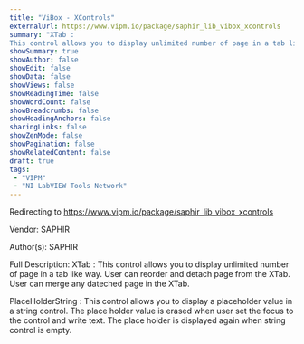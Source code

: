 ```yaml
---
title: "ViBox - XControls"
externalUrl: https://www.vipm.io/package/saphir_lib_vibox_xcontrols
summary: "XTab :
This control allows you to display unlimited number of page in a tab like way."
showSummary: true
showAuthor: false
showEdit: false
showData: false
showViews: false
showReadingTime: false
showWordCount: false
showBreadcrumbs: false
showHeadingAnchors: false
sharingLinks: false
showZenMode: false
showPagination: false
showRelatedContent: false
draft: true
tags:
 - "VIPM"
 - "NI LabVIEW Tools Network"
---
```


Redirecting to https://www.vipm.io/package/saphir_lib_vibox_xcontrols

Vendor: SAPHIR

Author(s): SAPHIR
 
Full Description:
XTab :
This control allows you to display unlimited number of page in a tab like way.
User can reorder and detach page from the XTab.
User can merge any dateched page in the XTab.

PlaceHolderString :
This control allows you to display a placeholder value in a string control.
The place holder value is erased when user set the focus to the control and write text.
The place holder is displayed again when string control is empty.